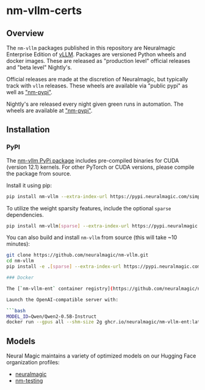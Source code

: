# nm-vllm-certs

## Overview

The `nm-vllm` packages published in this repository are Neuralmagic Enterprise Edition of [vLLM](https://github.com/vllm-project/vllm). Packages are versioned Python wheels and docker images. These are released as "production level" official releases and "beta level" Nightly's.

Official releases are made at the discretion of Neuralmagic, but typically track with `vllm` releases. These wheels are available via "public pypi" as well as ["nm-pypi"](https://pypi.neuralmagic.com).

Nightly's are released every night given green runs in automation. The wheels are available at ["nm-pypi"](https://pypi.neuralmagic.com).

## Installation

### PyPI
The [nm-vllm PyPi package](https://pypi.neuralmagic.com/simple/nm-vllm/index.html) includes pre-compiled binaries for CUDA (version 12.1) kernels. For other PyTorch or CUDA versions, please compile the package from source.

Install it using pip:
```bash
pip install nm-vllm --extra-index-url https://pypi.neuralmagic.com/simple
```

To utilize the weight sparsity features, include the optional `sparse` dependencies.
```bash
pip install nm-vllm[sparse] --extra-index-url https://pypi.neuralmagic.com/simple
```

You can also build and install `nm-vllm` from source (this will take ~10 minutes):
```bash
git clone https://github.com/neuralmagic/nm-vllm.git
cd nm-vllm
pip install -e .[sparse] --extra-index-url https://pypi.neuralmagic.com/simple

### Docker

The [`nm-vllm-ent` container registry](https://github.com/neuralmagic/nm-vllm-certs/pkgs/container/nm-vllm-ent) includes premade docker images.

Launch the OpenAI-compatible server with:

```bash
MODEL_ID=Qwen/Qwen2-0.5B-Instruct
docker run --gpus all --shm-size 2g ghcr.io/neuralmagic/nm-vllm-ent:latest --model $MODEL_ID
```

## Models

Neural Magic maintains a variety of optimized models on our Hugging Face organization profiles:
- [neuralmagic](https://huggingface.co/neuralmagic)
- [nm-testing](https://huggingface.co/nm-testing)
